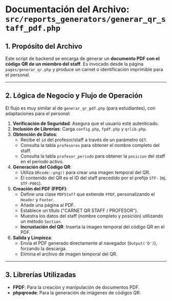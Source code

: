 # Documentación del Archivo: `src/reports_generators/generar_qr_staff_pdf.php`

## 1. Propósito del Archivo

Este script de backend se encarga de generar un **documento PDF con el código QR de un miembro del staff**. Es invocado desde la página `pages/generar_qr.php` y produce un carnet o identificación imprimible para el personal.

---

## 2. Lógica de Negocio y Flujo de Operación

El flujo es muy similar al de `generar_qr_pdf.php` (para estudiantes), con adaptaciones para el personal:

1.  **Verificación de Seguridad**: Asegura que el usuario esté autenticado.
2.  **Inclusión de Librerías**: Carga `config.php`, `fpdf.php` y `qrlib.php`.
3.  **Obtención de Datos**: 
    *   Recibe el `id` del profesor/staff a través de un parámetro `GET`.
    *   Consulta la tabla `profesores` para obtener el nombre completo del staff.
    *   Consulta la tabla `profesor_periodo` para obtener la `posicion` del staff en el período activo.
4.  **Generación del Código QR**: 
    *   Utiliza `QRcode::png()` para crear una imagen temporal del QR.
    *   El contenido del QR es el ID del staff precedido por el prefijo `STF-` (ej. `STF-P001`).
5.  **Creación del PDF (FPDF)**: 
    *   Define una clase `PDFStaff` que extiende `FPDF`, personalizando el `Header` y `Footer`.
    *   Añade una página al PDF.
    *   Establece un título ("CARNET QR STAFF / PROFESOR").
    *   Muestra los datos del staff (nombre completo y posición) utilizando un método `Section`.
    *   **Incrustación del QR**: Inserta la imagen temporal del código QR en el PDF.
6.  **Salida y Limpieza**: 
    *   Envía el PDF generado directamente al navegador (`Output('D')`), forzando la descarga.
    *   Elimina el archivo de imagen temporal del QR.

---

## 3. Librerías Utilizadas

*   **FPDF**: Para la creación y manipulación de documentos PDF.
*   **phpqrcode**: Para la generación de imágenes de códigos QR.
